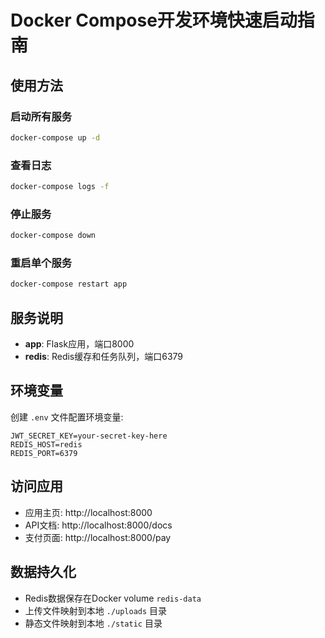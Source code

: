 # Docker Compose开发环境快速启动指南

## 使用方法

### 启动所有服务
```bash
docker-compose up -d
```

### 查看日志
```bash
docker-compose logs -f
```

### 停止服务
```bash
docker-compose down
```

### 重启单个服务
```bash
docker-compose restart app
```

## 服务说明

- **app**: Flask应用，端口8000
- **redis**: Redis缓存和任务队列，端口6379

## 环境变量

创建 `.env` 文件配置环境变量:
```
JWT_SECRET_KEY=your-secret-key-here
REDIS_HOST=redis
REDIS_PORT=6379
```

## 访问应用

- 应用主页: http://localhost:8000
- API文档: http://localhost:8000/docs
- 支付页面: http://localhost:8000/pay

## 数据持久化

- Redis数据保存在Docker volume `redis-data`
- 上传文件映射到本地 `./uploads` 目录
- 静态文件映射到本地 `./static` 目录
